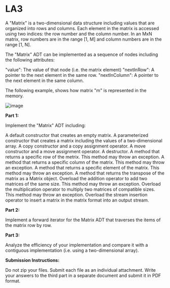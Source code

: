 # LA3 

A "Matrix" is a two-dimensional data structure including values that are organized into rows and columns. Each element in the matrix is accessed using two indices: the row number and the column number. In an MxN matrix, row numbers are in the range [1, M] and column numbers are in  the range [1, N].

The "Matrix" ADT can be implemented as a sequence of nodes including the following attributes:

"value": The value of that node (i.e. the matrix element)
"nextInRow": A pointer to the next element in the same row.
"nextInColumn": A pointer to the next element in the same column.

The following example, shows how matrix "m" is represented in the memory.

![image](https://user-images.githubusercontent.com/103145191/224855551-c8d5dfdc-52bc-4b12-a7bd-ba8a62e6a2da.png)

**Part 1:**

Implement the "Matrix" ADT including:

A default constructor that creates an empty matrix. 
A parameterized constructor that creates a matrix including the values of a two-dimensional array.
A copy constructor and a copy assignment operator.
A move constructor and a move assignment operator.
A destructor.
A method that returns a specific row of the metrix. This method may throw an exception.
A method that returns a specific column of the matrix. This method may throw an exception.
A method that returns a specific element of the matrix. This method may throw an exception.
A method that returns the transpose of the matrix as a Matrix object.
Overload the addition operator to add two matrices of the same size. This method may throw an exception.
Overload the multiplication operator to multiply two matrices of compatible sizes. This method may throw an exception.
Overload the stream insertion operator to insert a matrix in the matrix format into an output stream.

**Part 2:**

Implement a forward iterator for the Matrix ADT that traverses the items of the matrix row by row.

**Part 3:**

Analyze the efficiency of your implementation and compare it with a contiguous implementation (i.e. using a two-dimensional array).


**Submission Instructions:**

Do not zip your files. Submit each file as an individual attachment.
Write your answers to the third part in a separate document and submit it in PDF format.
